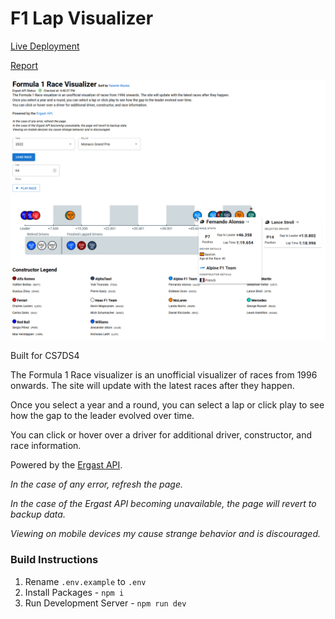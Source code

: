 # F1 Lap Visualizer

[Live Deployment](https://f1-visualization.vercel.app/)

[Report](/report/CS7DS4%20Assignment%203%20Report.md)

![Untitled](/report/CS7DS4%20Assignment%203%20Report/Untitled.png)

Built for CS7DS4

The Formula 1 Race visualizer is an unofficial visualizer of races from 1996 onwards. The site will update with the latest races after they happen.

Once you select a year and a round, you can select a lap or click play to see how the gap to the leader evolved over time.

You can click or hover over a driver for additional driver, constructor, and race information.

Powered by the [Ergast API](http://ergast.com/mrd).

_In the case of any error, refresh the page._

_In the case of the Ergast API becoming unavailable, the page will revert to backup data._

_Viewing on mobile devices my cause strange behavior and is discouraged._

### Build Instructions

1. Rename `.env.example` to `.env`
2. Install Packages - `npm i`
3. Run Development Server - `npm run dev`
